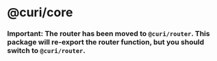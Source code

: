# @curi/core

### Important: The router has been moved to `@curi/router`. This package will re-export the router function, but you should switch to `@curi/router`.
